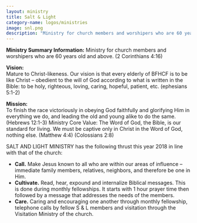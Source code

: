 ```yaml
---
layout: ministry
title: Salt & Light
category-name: logos/ministries
image: snl.png
description: "Ministry for church members and worshipers who are 60 years old and above. (2 Corinthians 4:16). Our vision is that every elderly of BFHCF is to be like Christ – obedient to the will of God according to what is written in the Bible: to be holy, righteous, loving, caring, hopeful, patient, etc. (Ephesians 5:1-2)"
---
```

 
**Ministry Summary Information:** 
Ministry for church members and worshipers
who are 60 years old and above. (2 Corinthians 4:16)

**Vision:**  
Mature to Christ-likeness. Our vision is that every elderly of
BFHCF is to be like Christ – obedient to the will of God according to what
is written in the Bible: to be holy, righteous, loving, caring, hopeful, patient,
etc. (ephesians 5:1-2)

**Mission:**   
To finish the race victoriously in obeying God faithfully and
glorifying Him in everything we do, and leading the old and young alike to
do the same. (Hebrews 12:1-3)
Ministry Core Value: The Word of God, the Bible, is our standard for living.
We must be captive only in Christ in the Word of God, nothing else. (Matthew
4:4) (Colossians 2:8)

SALT AND LIGHT MINISTRY has the following thrust this year 2018 in line
with that of the church:

- **Call.** Make Jesus known to all who are within our areas of influence – immediate
family members, relatives, neighbors, and therefore be one in Him.
- **Cultivate.** Read, hear, expound and internalize Biblical messages. This
is done during monthly fellowships. It starts with 1 hour prayer time then
followed by a message that addresses the needs of the members.
- **Care.** Caring and encouraging one another through monthly fellowship,
telephone calls by fellow S & L members and visitation through the Visitation
Ministry of the church.
